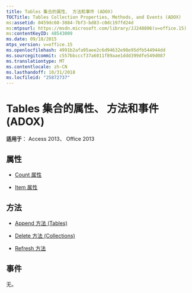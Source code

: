 ```yaml
---
title: Tables 集合的属性、 方法和事件 (ADOX)
TOCTitle: Tables Collection Properties, Methods, and Events (ADOX)
ms:assetid: 0459dc60-3084-7bf3-bd83-c0dc197fd24d
ms:mtpsurl: https://msdn.microsoft.com/library/JJ248806(v=office.15)
ms:contentKeyID: 48543009
ms.date: 09/18/2015
mtps_version: v=office.15
ms.openlocfilehash: 4991b2afa95aee2c6d94632e98e95dfb544944dd
ms.sourcegitcommit: c557bbcccf37a6011f89aae1ddd399dfe549d087
ms.translationtype: MT
ms.contentlocale: zh-CN
ms.lasthandoff: 10/31/2018
ms.locfileid: "25872737"
---
```

# <a name="tables-collection-properties-methods-and-events-adox"></a>Tables 集合的属性、 方法和事件 (ADOX)


**适用于**： Access 2013、 Office 2013

## <a name="properties"></a>属性

- [Count 属性](count-property-ado.md)

- [Item 属性](item-property-ado.md)

## <a name="methods"></a>方法

- [Append 方法 (Tables)](append-method-adox-tables.md)

- [Delete 方法 (Collections)](delete-method-adox-collections.md)

- [Refresh 方法](refresh-method-ado.md)

## <a name="events"></a>事件

无。

